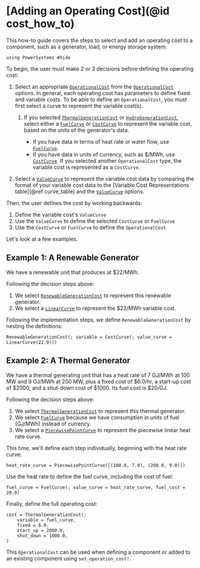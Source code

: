 # [Adding an Operating Cost](@id cost_how_to)

This how-to guide covers the steps to select and add an operating cost to a component,
such as a generator, load, or energy storage system.

```@setup costcurve
using PowerSystems #hide
```

To begin, the user must make 2 or 3 decisions before defining the operating cost:

 1. Select an appropriate [`OperationalCost`](@ref) from the [`OperationalCost`](@ref)
    options. In general, each operating cost has parameters to define fixed and variable costs.
    To be able to define an `OperationalCost`, you must first select a curve to represent the
    variable cost(s).
    
     1. If you selected [`ThermalGenerationCost`](@ref) or [`HydroGenerationCost`](@ref),
        select either a [`FuelCurve`](@ref) or [`CostCurve`](@ref) to represent the variable
        cost, based on the units of the generator's data.
        
          * If you have data in terms of heat rate or water flow, use [`FuelCurve`](@ref).
          * If you have data in units of currency, such as \$/MWh, use [`CostCurve`](@ref).
            If you selected another `OperationalCost` type, the variable cost is represented
            as a `CostCurve`.

 2. Select a [`ValueCurve`](@ref) to represent the variable cost data by comparing the format
    of your variable cost data to the [Variable Cost Representations table](@ref curve_table)
    and the [`ValueCurve`](@ref) options.

Then, the user defines the cost by working backwards:

 1. Define the variable cost's `ValueCurve`
 2. Use the `ValueCurve` to define the selected `CostCurve` or `FuelCurve`
 3. Use the `CostCurve` or `FuelCurve` to define the `OperationalCost`

Let's look at a few examples.

## Example 1: A Renewable Generator

We have a renewable unit that produces at \$22/MWh.

Following the decision steps above:

 1. We select [`RenewableGenerationCost`](@ref) to represent this renewable generator.
 2. We select a [`LinearCurve`](@ref) to represent the \$22/MWh variable cost.

Following the implementation steps, we define `RenewableGenerationCost` by nesting the
definitions:

```@repl costcurve
RenewableGenerationCost(; variable = CostCurve(; value_curve = LinearCurve(22.0)))
```

## Example 2: A Thermal Generator

We have a thermal generating unit that has a heat rate of 7 GJ/MWh at 100 MW and 9 GJ/MWh at
200 MW, plus a fixed cost of \$6.0/hr, a start-up cost of \$2000, and a shut-down cost of
\$1000. Its fuel cost is \$20/GJ.

Following the decision steps above:

 1. We select [`ThermalGenerationCost`](@ref) to represent this thermal generator.
 2. We select [`FuelCurve`](@ref) because we have consumption in units of fuel (GJ/MWh)
    instead of currency.
 3. We select a [`PiecewisePointCurve`](@ref) to represent the piecewise linear heat rate
    curve.

This time, we'll define each step individually, beginning with the heat rate curve:

```@repl costcurve
heat_rate_curve = PiecewisePointCurve([(100.0, 7.0), (200.0, 9.0)])
```

Use the heat rate to define the fuel curve, including the cost of fuel:

```@repl costcurve
fuel_curve = FuelCurve(; value_curve = heat_rate_curve, fuel_cost = 20.0)
```

Finally, define the full operating cost:

```@repl costcurve
cost = ThermalGenerationCost(;
    variable = fuel_curve,
    fixed = 6.0,
    start_up = 2000.0,
    shut_down = 1000.0,
)
```

This `OperationalCost` can be used when defining a component or added to an existing component using
`set_operation_cost!`.
